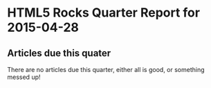 HTML5 Rocks Quarter Report for 2015-04-28
=========================================

Articles due this quater
------------------------

There are no articles due this quarter, either all is good, or something messed up!

